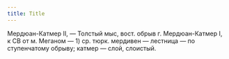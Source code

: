 ```yaml
---
title: Title
---
```


Мердюан-Катмер II, — Толстый мыс, вост. обрыв г. Мердюан-Катмер I, к СВ от м.
Меганом — 1) ср. тюрк. мердивен — лестница — по ступенчатому обрыву; катмер —
слой, слоистый.
